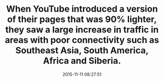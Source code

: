 ---
layout: post
title:  "When YouTube introduced a version of their pages that was 90% lighter, they saw a large increase in traffic in areas with poor connectivity such as Southeast Asia, South America, Africa and Siberia."
img:
 image: "youtube-logo.png"
 alt: "YouTube Logo"
storySource: "http://blog.chriszacharias.com/page-weight-matters"
date:   2015-11-11 08:27:51
tags:
 - reach
 - traffic
---